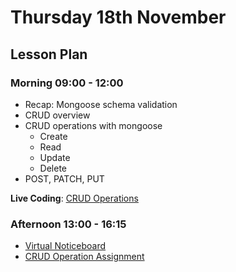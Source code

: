 # Thursday 18th November

## Lesson Plan

### Morning 09:00 - 12:00

+ Recap: Mongoose schema validation
+ CRUD overview
+ CRUD operations with mongoose
  + Create
  + Read
  + Update
  + Delete
+ POST, PATCH, PUT

**Live Coding**:  [CRUD Operations](https://github.com/GillesDCI/express-http-verbs-example-database)

### Afternoon 13:00 - 16:15

+ [Virtual Noticeboard](https://github.com/FrancoSpeziali/db-virtual-noticeboard)
+ [CRUD Operation Assignment](https://github.com/GillesDCI/db-crud-operations-assignment)
